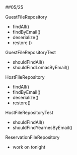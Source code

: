 ##05/25

GuestFileRepository
- findAll()
- findByEmail()
- deserialize()
- restore ()

GuestFileRepositoryTest
- shouldFindAll()
- shouldFindLomasByEmail()


HostFileRepository
- findAll()
- findByEmail()
- deserialize()
- restore()

HostFileRepositoryTest
- shouldFindAll()
- shouldFindYearnesByEmail()


ReservationFileRepository
- work on tonight
